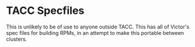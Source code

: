 # TACC Specfiles

This is unlikely to be of use to anyone outside TACC.
This has all of Victor's spec files for building RPMs,
in an attempt to make this portable between clusters.
